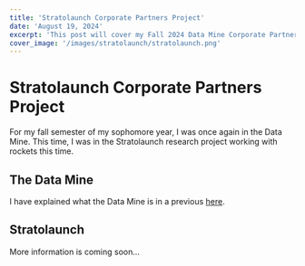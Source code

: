 ```yaml
---
title: 'Stratolaunch Corporate Partners Project'
date: 'August 19, 2024'
excerpt: 'This post will cover my Fall 2024 Data Mine Corporate Partners project'
cover_image: '/images/stratolaunch/stratolaunch.png'
---
```


# Stratolaunch Corporate Partners Project

For my fall semester of my sophomore year, I was once again in the Data Mine.  This time, I was in the Stratolaunch research project working with rockets this time.

## The Data Mine

I have explained what the Data Mine is in a previous <a href="https://lofitea-portfolio.vercel.app/portfolio/wikimedia">here</a>.

## Stratolaunch

More information is coming soon...